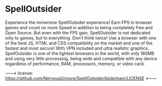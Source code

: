 # SpellOutsider
Experience the immersive SpellOutsider experience! Earn FPS in browser games and count on more Speed in addition to being completely free and Open Source. But even with the FPS gain, SpellOutsider is not dedicated only to games, but to everything. Don't think twice! Use a browser with one of the best JS, HTML and CSS compatibility on the market and one of the fastest and most secure! With VPN included and ultra realistic graphics. SpellOutsider is one of the lightest browsers in the world, with only 180MB and using very little processing, being wide and compatible with any device regardless of performance, RAM, processors, memory, or video card.

---> license: https://github.com/NervousGroove/SpellOutsider/blob/main/LICENSE <---
